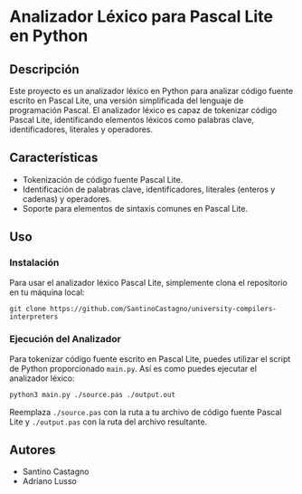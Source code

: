 # Analizador Léxico para Pascal Lite en Python

## Descripción

Este proyecto es un analizador léxico en Python para analizar código fuente escrito en Pascal Lite, una versión simplificada del lenguaje de programación Pascal. El analizador léxico es capaz de tokenizar código Pascal Lite, identificando elementos léxicos como palabras clave, identificadores, literales y operadores.

## Características

- Tokenización de código fuente Pascal Lite.
- Identificación de palabras clave, identificadores, literales (enteros y cadenas) y operadores.
- Soporte para elementos de sintaxis comunes en Pascal Lite.

## Uso

### Instalación

Para usar el analizador léxico Pascal Lite, simplemente clona el repositorio en tu máquina local:

```
git clone https://github.com/SantinoCastagno/university-compilers-interpreters
```

### Ejecución del Analizador

Para tokenizar código fuente escrito en Pascal Lite, puedes utilizar el script de Python proporcionado `main.py`. Así es como puedes ejecutar el analizador léxico:

```bash
python3 main.py ./source.pas ./output.out
```

Reemplaza `./source.pas` con la ruta a tu archivo de código fuente Pascal Lite y `./output.pas` con la ruta del archivo resultante.

## Autores

- Santino Castagno
- Adriano Lusso

